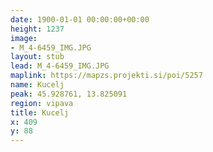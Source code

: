 ```yaml
---
date: 1900-01-01 00:00:00+00:00
height: 1237
image:
- M_4-6459_IMG.JPG
layout: stub
lead: M_4-6459_IMG.JPG
maplink: https://mapzs.projekti.si/poi/5257
name: Kucelj
peak: 45.928761, 13.825091
region: vipava
title: Kucelj
x: 409
y: 88
---
```

